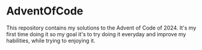 # AdventOfCode

This repository contains my solutions to the Advent of Code of 2024. It's my first time doing it so my goal it's to try doing it everyday and improve my habilities, while trying to enjoying it.
